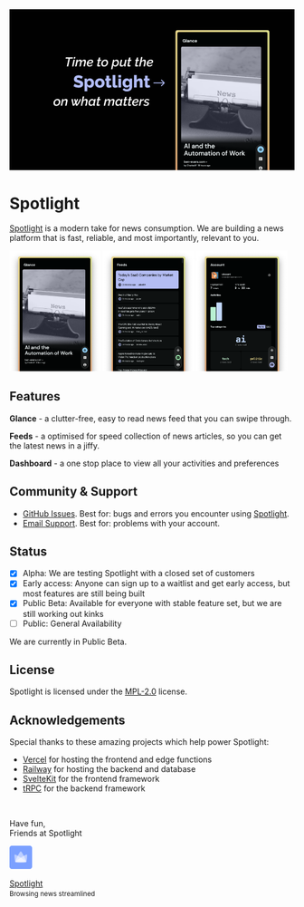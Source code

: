 <img src="packages/web/static/banner/welcome-sm.png">

# Spotlight

[Spotlight](https://spotlight.d-exclaimation.me) is a modern take for news consumption. We are building a news platform that is fast, reliable, and most importantly, relevant to you.

<div>
<img width="32%" src="packages/web/static/banner/glance.png">
<img width="32%" src="packages/web/static/banner/feeds.png">
<img width="32%" src="packages/web/static/banner/account.png">
</div>

## Features

**Glance** - a clutter-free, easy to read news feed that you can swipe through.

**Feeds** - a optimised for speed collection of news articles, so you can get the latest news in a jiffy.

**Dashboard** - a one stop place to view all your activities and preferences

## Community & Support

- [GitHub Issues](https://github.com/d-exclaimation/spotlight/issues). Best for: bugs and errors you encounter using [Spotlight](https://spotlight/d-exclaimation.me).
- [Email Support](mailto:vincent@d-exclaimation.me). Best for: problems with your account.

## Status
 
- [x] Alpha: We are testing Spotlight with a closed set of customers
- [x] Early access: Anyone can sign up to a waitlist and get early access, but most features are still being built
- [x] Public Beta: Available for everyone with stable feature set, but we are still working out kinks
- [ ] Public: General Availability 

We are currently in Public Beta.

## License

Spotlight is licensed under the [MPL-2.0](/LICENSE) license.

## Acknowledgements

Special thanks to these amazing projects which help power Spotlight:

- [Vercel](https://vercel.com) for hosting the frontend and edge functions
- [Railway](https://railway.app) for hosting the backend and database
- [SvelteKit](https://kit.svelte.dev) for the frontend framework
- [tRPC](https://trpc.io) for the backend framework

<br/>

Have fun,<br/>
Friends at Spotlight
  
<img width="8%" src="packages/web/static/spotlight.png"> 

[Spotlight](https://spotlight.d-exclaimation.me)<br/>
<small>Browsing news streamlined</small>
